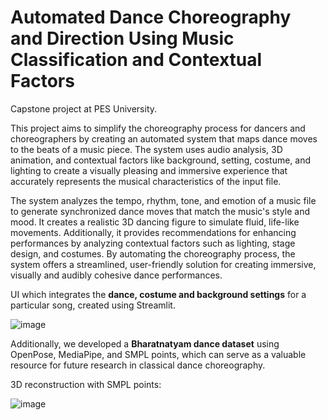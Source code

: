 <h1>Automated Dance Choreography and Direction Using Music Classification and Contextual Factors</h1>
Capstone project at PES University.

This project aims to simplify the choreography process for dancers and choreographers by creating an automated system that maps dance moves to the beats of a music piece. 
The system uses audio analysis, 3D animation, and contextual factors like background, setting, costume, and lighting to create a visually pleasing and immersive experience that accurately represents the musical characteristics of the input file.
 
The system analyzes the tempo, rhythm, tone, and emotion of a music file to generate synchronized dance moves that match the music's style and mood. 
It creates a realistic 3D dancing figure to simulate fluid, life-like movements. Additionally, it provides recommendations for enhancing performances by analyzing contextual factors such as lighting, stage design, and costumes. 
By automating the choreography process, the system offers a streamlined, user-friendly solution for creating immersive, visually and audibly cohesive dance performances.

UI which integrates the **dance, costume and background settings** for a particular song, created using Streamlit.

![image](https://github.com/user-attachments/assets/5d248aa7-107c-44c0-9e36-3ded6677c074)

Additionally, we developed a **Bharatnatyam dance dataset** using OpenPose, MediaPipe, and SMPL points, which can serve as a valuable resource for future research in classical dance choreography.

3D reconstruction with SMPL points:

![image](https://github.com/user-attachments/assets/e68849ea-f429-415b-aca6-f7d3769aa4e3)
